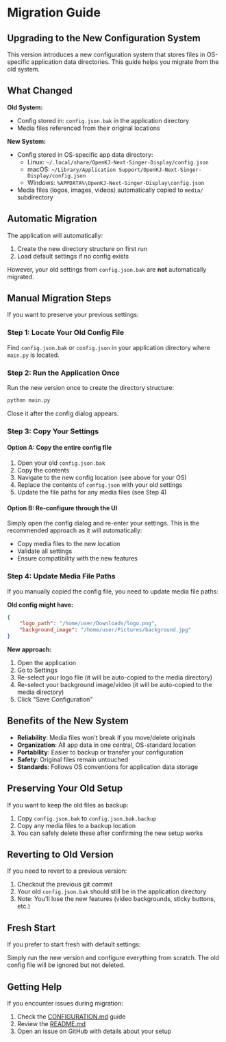 # Migration Guide

## Upgrading to the New Configuration System

This version introduces a new configuration system that stores files in OS-specific application data directories. This guide helps you migrate from the old system.

## What Changed

**Old System:**
- Config stored in: `config.json.bak` in the application directory
- Media files referenced from their original locations

**New System:**
- Config stored in OS-specific app data directory:
  - Linux: `~/.local/share/OpenKJ-Next-Singer-Display/config.json`
  - macOS: `~/Library/Application Support/OpenKJ-Next-Singer-Display/config.json`
  - Windows: `%APPDATA%\OpenKJ-Next-Singer-Display\config.json`
- Media files (logos, images, videos) automatically copied to `media/` subdirectory

## Automatic Migration

The application will automatically:
1. Create the new directory structure on first run
2. Load default settings if no config exists

However, your old settings from `config.json.bak` are **not** automatically migrated.

## Manual Migration Steps

If you want to preserve your previous settings:

### Step 1: Locate Your Old Config File

Find `config.json.bak` or `config.json` in your application directory where `main.py` is located.

### Step 2: Run the Application Once

Run the new version once to create the directory structure:
```bash
python main.py
```

Close it after the config dialog appears.

### Step 3: Copy Your Settings

#### Option A: Copy the entire config file

1. Open your old `config.json.bak`
2. Copy the contents
3. Navigate to the new config location (see above for your OS)
4. Replace the contents of `config.json` with your old settings
5. Update the file paths for any media files (see Step 4)

#### Option B: Re-configure through the UI

Simply open the config dialog and re-enter your settings. This is the recommended approach as it will automatically:
- Copy media files to the new location
- Validate all settings
- Ensure compatibility with the new features

### Step 4: Update Media File Paths

If you manually copied the config file, you need to update media file paths:

**Old config might have:**
```json
{
    "logo_path": "/home/user/Downloads/logo.png",
    "background_image": "/home/user/Pictures/background.jpg"
}
```

**New approach:**
1. Open the application
2. Go to Settings
3. Re-select your logo file (it will be auto-copied to the media directory)
4. Re-select your background image/video (it will be auto-copied to the media directory)
5. Click "Save Configuration"

## Benefits of the New System

- **Reliability**: Media files won't break if you move/delete originals
- **Organization**: All app data in one central, OS-standard location
- **Portability**: Easier to backup or transfer your configuration
- **Safety**: Original files remain untouched
- **Standards**: Follows OS conventions for application data storage

## Preserving Your Old Setup

If you want to keep the old files as backup:

1. Copy `config.json.bak` to `config.json.bak.backup`
2. Copy any media files to a backup location
3. You can safely delete these after confirming the new setup works

## Reverting to Old Version

If you need to revert to a previous version:

1. Checkout the previous git commit
2. Your old `config.json.bak` should still be in the application directory
3. Note: You'll lose the new features (video backgrounds, sticky buttons, etc.)

## Fresh Start

If you prefer to start fresh with default settings:

Simply run the new version and configure everything from scratch. The old config file will be ignored but not deleted.

## Getting Help

If you encounter issues during migration:
1. Check the [CONFIGURATION.md](CONFIGURATION.md) guide
2. Review the [README.md](README.md) 
3. Open an issue on GitHub with details about your setup
